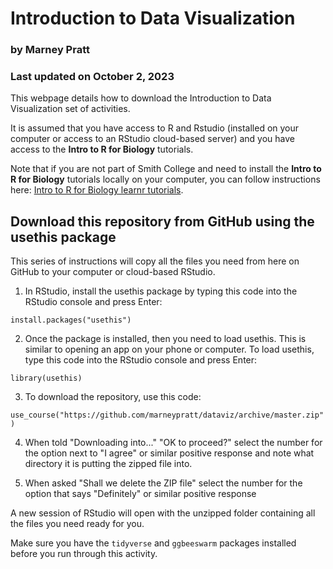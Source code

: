 # Introduction to Data Visualization

### by Marney Pratt

### Last updated on October 2, 2023

This webpage details how to download the Introduction to Data Visualization set of activities.

It is assumed that you have access to R and Rstudio (installed on your computer or access to an RStudio cloud-based server) and you have access to the **Intro to R for Biology** tutorials.

Note that if you are not part of Smith College and need to install the **Intro to R for Biology** tutorials locally on your computer, you can follow instructions here: [Intro to R for Biology learnr tutorials](https://github.com/marneypratt/r4bio).

## Download this repository from GitHub using the usethis package

This series of instructions will copy all the files you need from here on GitHub to your computer or cloud-based RStudio.

1.  In RStudio, install the usethis package by typing this code into the RStudio console and press Enter:

`install.packages("usethis")`

2.  Once the package is installed, then you need to load usethis. This is similar to opening an app on your phone or computer. To load usethis, type this code into the RStudio console and press Enter:

`library(usethis)`

3.  To download the repository, use this code:

`use_course("https://github.com/marneypratt/dataviz/archive/master.zip")`

4.  When told "Downloading into..." "OK to proceed?" select the number for the option next to "I agree" or similar positive response and note what directory it is putting the zipped file into.

5.  When asked "Shall we delete the ZIP file" select the number for the option that says "Definitely" or similar positive response

A new session of RStudio will open with the unzipped folder containing all the files you need ready for you.

Make sure you have the `tidyverse` and `ggbeeswarm` packages installed before you run through this activity.
